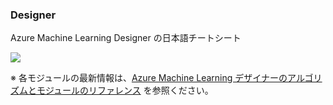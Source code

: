 ### Designer

Azure Machine Learning Designer の日本語チートシート

<image src="../../images/MachineLearningCheatSheet_JPN.svg">


※ 各モジュールの最新情報は、[Azure Machine Learning デザイナーのアルゴリズムとモジュールのリファレンス](https://docs.microsoft.com/ja-JP/azure/machine-learning/algorithm-module-reference/module-reference) を参照ください。